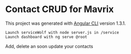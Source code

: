 # Contact CRUD for Mavrix
This project was generated with [Angular CLI](https://github.com/angular/angular-cli) version 1.3.1.

    Launch serviceWolf with node server.js in /service
    Launch dashboard with ng serve @root

Add, delete an soon update your contacts

